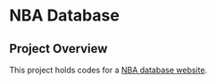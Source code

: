 # NBA Database

## Project Overview
This project holds codes for a [NBA database website](https://pasca-l.github.io/nba-database/index.html).